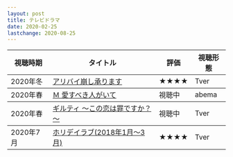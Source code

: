```yaml
---
layout: post
title: テレビドラマ
date: 2020-02-25
lastchange: 2020-08-25
---
```

<table class="table table-striped">
  <thead>
    <tr>
      <th>視聴時期</th>
      <th>タイトル</th>
      <th>評価</th>
      <th>視聴形態</th>
    </tr>
  </thead>
  <tbody>
    <tr>
      <td>2020年冬</td>
      <td><a href="https://www.tv-asahi.co.jp/alibi/">アリバイ崩し承ります</a></td>
      <td>★★★★</td>
      <td>Tver</td>
    </tr>
  </tbody>
    <tbody>
    <tr>
      <td>2020年春</td>
      <td><a href="https://www.tv-asahi.co.jp/m-ayumasa/">Ｍ 愛すべき人がいて</a></td>
      <td>視聴中</td>
      <td>abema</td>
    </tr>
  </tbody>
   <tbody>
    <tr>
      <td>2020年春</td>
      <td><a href="https://www.ytv.co.jp/guilty/">ギルティ ～この恋は罪ですか？～</a></td>
      <td>視聴中</td>
      <td>Tver</td>
    </tr>
  </tbody>
  <tbody>
    <tr>
      <td>2020年7月</td>
      <td><a href="https://www.tv-asahi.co.jp/douga/holidaylove">ホリデイラブ(2018年1月〜3月)</a></td>
      <td>★★★★</td>
      <td>Tver</td>
    </tr>
  </tbody>
</table>
